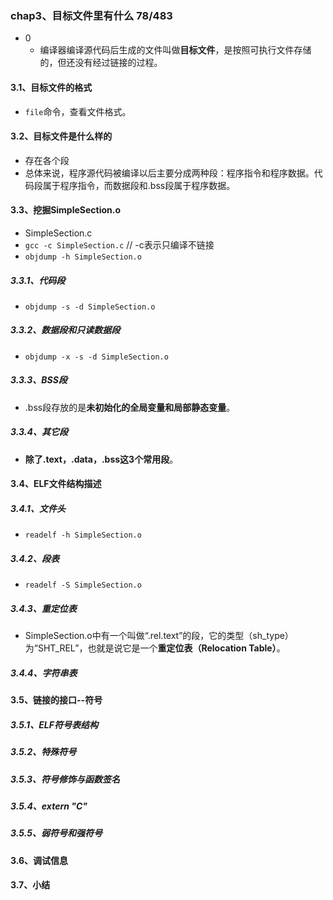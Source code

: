 ### chap3、目标文件里有什么  78/483

+ 0
  + 编译器编译源代码后生成的文件叫做**目标文件**，是按照可执行文件存储的，但还没有经过链接的过程。

#### 3.1、目标文件的格式

+ `file`命令，查看文件格式。

#### 3.2、目标文件是什么样的

+ 存在各个段
+ 总体来说，程序源代码被编译以后主要分成两种段：程序指令和程序数据。代码段属于程序指令，而数据段和.bss段属于程序数据。

#### 3.3、挖掘SimpleSection.o

+ SimpleSection.c
+ `gcc -c SimpleSection.c`  // -c表示只编译不链接
+ `objdump -h SimpleSection.o`

##### 3.3.1、代码段

+ `objdump -s -d SimpleSection.o`

##### 3.3.2、数据段和只读数据段

+ `objdump -x -s -d SimpleSection.o`

##### 3.3.3、BSS段

+ .bss段存放的是**未初始化的全局变量和局部静态变量**。

##### 3.3.4、其它段

+ **除了.text，.data，.bss这3个常用段**。

#### 3.4、ELF文件结构描述

##### 3.4.1、文件头

+ `readelf -h SimpleSection.o`

##### 3.4.2、段表

+ `readelf -S SimpleSection.o`

##### 3.4.3、重定位表

+ SimpleSection.o中有一个叫做“.rel.text”的段，它的类型（sh_type）为“SHT_REL”，也就是说它是一个**重定位表（Relocation Table）**。

##### 3.4.4、字符串表

#### 3.5、链接的接口--符号

##### 3.5.1、ELF符号表结构

##### 3.5.2、特殊符号

##### 3.5.3、符号修饰与函数签名

##### 3.5.4、extern "C"

##### 3.5.5、弱符号和强符号

#### 3.6、调试信息

#### 3.7、小结